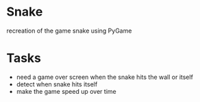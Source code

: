 # Snake
recreation of the game snake using PyGame

# Tasks
- need a game over screen when the snake hits the wall or itself
- detect when snake hits itself
- make the game speed up over time
